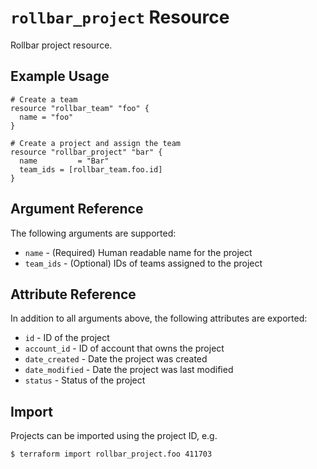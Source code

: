 `rollbar_project` Resource
=========================

Rollbar project resource.


Example Usage
-------------

```hcl
# Create a team
resource "rollbar_team" "foo" {
  name = "foo"
}

# Create a project and assign the team
resource "rollbar_project" "bar" {
  name         = "Bar"
  team_ids = [rollbar_team.foo.id]
}
```

Argument Reference
------------------

The following arguments are supported:

* `name` - (Required) Human readable name for the project
* `team_ids` - (Optional) IDs of teams assigned to the project


Attribute Reference
-------------------

In addition to all arguments above, the following attributes are exported:

* `id` - ID of the project
* `account_id` - ID of account that owns the project
* `date_created` - Date the project was created
* `date_modified` - Date the project was last modified
* `status` - Status of the project


Import
------

Projects can be imported using the project ID, e.g.

```
$ terraform import rollbar_project.foo 411703
```